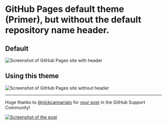 # GitHub Pages default theme (Primer), but without the default repository name header.
## Default
![Screenshot of GitHub Pages site with header](https://i.imgur.com/lHl9x4r.png)

## Using this theme
![Screenshot of GitHub Pages site without header](https://i.imgur.com/WKuJpwJ.png)

-------
Huge thanks to [@nickcannariato](https://github.community/u/nickcannariato) for [your post](https://github.community/t/remove-heading/10323/2) in the GitHub Support Community!

[![Screenshot of the post](https://i.imgur.com/PhLrl2n.png)](https://github.community/t/remove-heading/10323/2)
